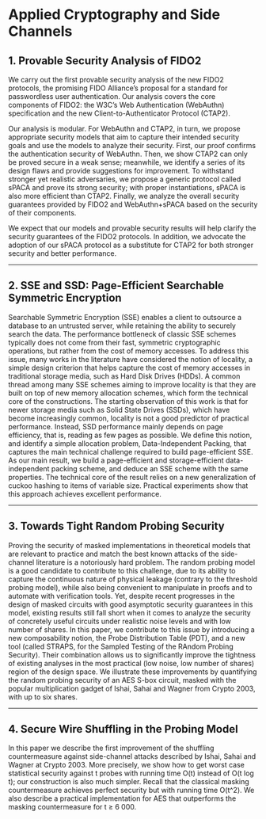 # Applied Cryptography and Side Channels

## 1. Provable Security Analysis of FIDO2

We carry out the first provable security analysis of the new FIDO2 protocols, the promising FIDO Alliance’s proposal for a standard for passwordless user authentication. Our analysis covers the core components of FIDO2: the W3C’s Web Authentication (WebAuthn) specification and the new Client-to-Authenticator Protocol (CTAP2).

Our analysis is modular. For WebAuthn and CTAP2, in turn, we propose appropriate security models that aim to capture their intended security goals and use the models to analyze their security. First, our proof confirms the authentication security of WebAuthn. Then, we show CTAP2 can only be proved secure in a weak sense; meanwhile, we identify a series of its design flaws and provide suggestions for improvement. To withstand stronger yet realistic adversaries, we propose a generic protocol called sPACA and prove its strong security; with proper instantiations, sPACA is also more efficient than CTAP2. Finally, we analyze the overall security guarantees provided by FIDO2 and WebAuthn+sPACA based on the security of their components.

We expect that our models and provable security results will help clarify the security guarantees of the FIDO2 protocols. In addition, we advocate the adoption of our sPACA protocol as a substitute for CTAP2 for both stronger security and better performance.



***

## 2. SSE and SSD: Page-Efficient Searchable Symmetric Encryption

Searchable Symmetric Encryption (SSE) enables a client to outsource a database to an untrusted server, while retaining the ability to securely search the data. The performance bottleneck of classic SSE schemes typically does not come from their fast, symmetric cryptographic operations, but rather from the cost of memory accesses. To address this issue, many works in the literature have considered the notion of locality, a simple design criterion that helps capture the cost of memory accesses in traditional storage media, such as Hard Disk Drives (HDDs). A common thread among many SSE schemes aiming to improve locality is that they are built on top of new memory allocation schemes, which form the technical core of the constructions.
The starting observation of this work is that for newer storage media such as Solid State Drives (SSDs), which have become increasingly common, locality is not a good predictor of practical performance. Instead, SSD performance mainly depends on page efficiency, that is, reading as few pages as possible. We define this notion, and identify a simple allocation problem, Data-Independent Packing, that captures the main technical challenge required to build page-efficient SSE. As our main result, we build a page-efficient and storage-efficient data-independent packing scheme, and deduce an SSE scheme with the same properties. The technical core of the result relies on a new generalization of cuckoo hashing to items of variable size. Practical experiments show that this approach achieves excellent performance.



***

## 3. Towards Tight Random Probing Security

Proving the security of masked implementations in theoretical models that are relevant to practice and match the best known attacks of the side-channel literature is a notoriously hard problem. The random probing model is a good candidate to contribute to this challenge, due to its ability to capture the continuous nature of physical leakage (contrary to the threshold probing model), while also being convenient to manipulate in proofs and to automate with verification tools. Yet, despite recent progresses in the design of masked circuits with good asymptotic security guarantees in this model, existing results still fall short when it comes to analyze the security of concretely useful circuits under realistic noise levels and with low number of shares. In this paper, we contribute to this issue by introducing a new composability notion, the Probe Distribution Table (PDT), and a new tool (called STRAPS, for the Sampled Testing of the RAndom Probing Security). Their combination allows us to significantly improve the tightness of existing analyses in the most practical (low noise, low number of shares) region of the design space. We illustrate these improvements by quantifying the random probing security of an AES S-box circuit, masked with the popular multiplication gadget of Ishai, Sahai and Wagner from Crypto 2003, with up to six shares.



***

## 4. Secure Wire Shuffling in the Probing Model

In this paper we describe the first improvement of the shuffling countermeasure against side-channel attacks described by Ishai, Sahai and Wagner at Crypto 2003. More precisely, we show how to get worst case statistical security against t probes with running time O(t) instead of O(t log t); our construction is also much simpler. Recall that the classical masking countermeasure achieves perfect security but with running time O(t^2). We also describe a practical implementation for AES that outperforms the masking countermeasure for t ≥ 6 000.